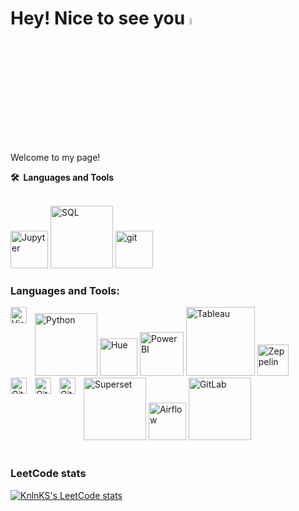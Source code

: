 # Hey! Nice to see you <a href="https://www.gautamkrishnar.com/"><img src="https://media.giphy.com/media/hvRJCLFzcasrR4ia7z/giphy.gif" width="5%"></a>

Welcome to my page!

<summary><b>🛠️&nbsp;&nbsp;Languages&nbsp;and&nbsp;Tools</b></summary>
  <br/>
  <p align="left"> 
  <img alt="Jupyter" src="https://upload.wikimedia.org/wikipedia/commons/thumb/3/38/Jupyter_logo.svg/1767px-Jupyter_logo.svg.png" width="60"/>     
  <img alt="SQL" src="https://i.pinimg.com/736x/01/1d/b5/011db55ecc6a52a484a4f9be63158259.jpg" width="100"/> 
  <img alt="git" src="https://img.shields.io/badge/-Git-F05032?style=flat-square&logo=git&logoColor=white" width="60"/>
  
  </p>
</details>

### Languages and Tools:
<img alt="Python" src="https://upload.wikimedia.org/wikipedia/commons/thumb/f/f8/Python_logo_and_wordmark.svg/2560px-Python_logo_and_wordmark.svg.png" width="100"/> 
<img alt="Hue" src="https://logovectorseek.com/wp-content/uploads/2021/08/hue-gethue-com-logo-vector.png" width="60"/> 
<img align="left" alt="Visual Studio Code" width="26px" src="https://cdn.jsdelivr.net/gh/devicons/devicon/icons/vscode/vscode-original.svg" style="padding-right:10px;" />
<img alt="PowerBI" src="https://pei.com/wp-content/uploads/2016/08/maxresdefaultreduced.jpg" width="70"/>
<img alt="Tableau" src="https://upload.wikimedia.org/wikipedia/ru/thumb/0/06/Tableau_logo.svg/1280px-Tableau_logo.svg.png" width="110" />
<img alt="Zeppelin" src="https://zeppelin.apache.org/assets/themes/zeppelin/img/zeppelin_classic_logo.png" width="50" />
<img alt="Superset" src="https://upload.wikimedia.org/wikipedia/commons/thumb/6/6f/Superset-logo.svg/2560px-Superset-logo.svg.png" width="100" />
<img alt="Airflow" src="https://airflow.apache.org/images/feature-image.png" width="60" />
<img alt="GitLab" src="https://upload.wikimedia.org/wikipedia/commons/thumb/e/e1/GitLab_logo.svg/2560px-GitLab_logo.svg.png" width="100"/> 
<img align="left" alt="Git" width="26px" src="https://cdn.jsdelivr.net/gh/devicons/devicon/icons/git/git-original.svg" style="padding-right:10px;" />
<img align="left" alt="GitHub" width="26px" src="https://user-images.githubusercontent.com/3369400/139447912-e0f43f33-6d9f-45f8-be46-2df5bbc91289.png" style="padding-right:10px;" />
<img align="left" alt="GitHub" width="26px" src="https://user-images.githubusercontent.com/3369400/139448065-39a229ba-4b06-434b-bc67-616e2ed80c8f.png" style="padding-right:10px;" />

<br />
<br />

### LeetCode stats
[![KnlnKS's LeetCode stats](https://leetcode-stats-six.vercel.app/api?username=pluf&theme=dark)](https://github.com/TanasevichPS/projects)
